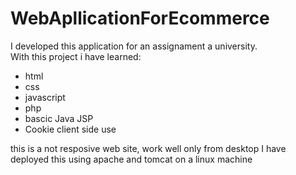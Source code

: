 # WebApllicationForEcommerce
I developed this application for an assignament a university.  
With this project i have learned:  
* html
* css
* javascript
* php
* bascic Java JSP
* Cookie client side use

this is a not resposive web site, work well only from desktop
I have deployed this using apache and tomcat on a linux machine
